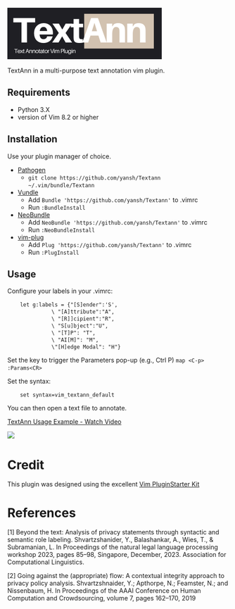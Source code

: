 ![GitHub Logo](/TextAnn.png)

TextAnn in a multi-purpose text annotation vim plugin. 

## Requirements

* Python 3.X
* version of Vim 8.2 or higher

## Installation

Use your plugin manager of choice.

- [Pathogen](https://github.com/tpope/vim-pathogen)
  - `git clone https://github.com/yansh/Textann ~/.vim/bundle/Textann`
- [Vundle](https://github.com/gmarik/vundle)
  - Add `Bundle 'https://github.com/yansh/Textann'` to .vimrc
  - Run `:BundleInstall`
- [NeoBundle](https://github.com/Shougo/neobundle.vim)
  - Add `NeoBundle 'https://github.com/yansh/Textann'` to .vimrc
  - Run `:NeoBundleInstall`
- [vim-plug](https://github.com/junegunn/vim-plug)
  - Add `Plug 'https://github.com/yansh/Textann'` to .vimrc
  - Run `:PlugInstall`


## Usage

Configure your labels in your .vimrc:

```vim
    let g:labels = {"[S]ender":'S',  
              \ "[A]ttribute":"A", 
              \ "[R]]cipient":"R", 
              \ "S[u]bject":"U", 
              \ "[T]P": "T",        		 
              \ "AI[M]": "M",
              \"[H]edge Modal": "H"}
```

Set the key to trigger the Parameters pop-up (e.g., Ctrl P)
    ```
      map <C-p> :Params<CR>   
    ```

Set the syntax:
```
    set syntax=vim_textann_default   
```
You can then open a text file to annotate. 

[TextAnn Usage Example - Watch Video](https://www.loom.com/share/793d8d0fa1824f67902bc2eeb72f3901)

[![](https://cdn.loom.com/sessions/thumbnails/793d8d0fa1824f67902bc2eeb72f3901-with-play.gif)](https://www.loom.com/share/793d8d0fa1824f67902bc2eeb72f3901)


# Credit

This plugin was designed using the excellent [Vim PluginStarter Kit](https://github.com/yansh/vim-plugin-starter-kit)

# References

[1] Beyond the text: Analysis of privacy statements through syntactic and semantic role labeling. Shvartzshanider, Y., Balashankar, A., Wies, T., & Subramanian, L. 
In Proceedings of the natural legal language processing workshop 2023, pages 85–98, Singapore, December, 2023. Association for Computational Linguistics.

[2] Going against the (appropriate) flow: A contextual integrity approach to privacy policy analysis. Shvartzshnaider, Y.; Apthorpe, N.; Feamster, N.; and Nissenbaum, H. In Proceedings of the AAAI Conference on Human Computation and Crowdsourcing, volume 7, pages 162–170, 2019
